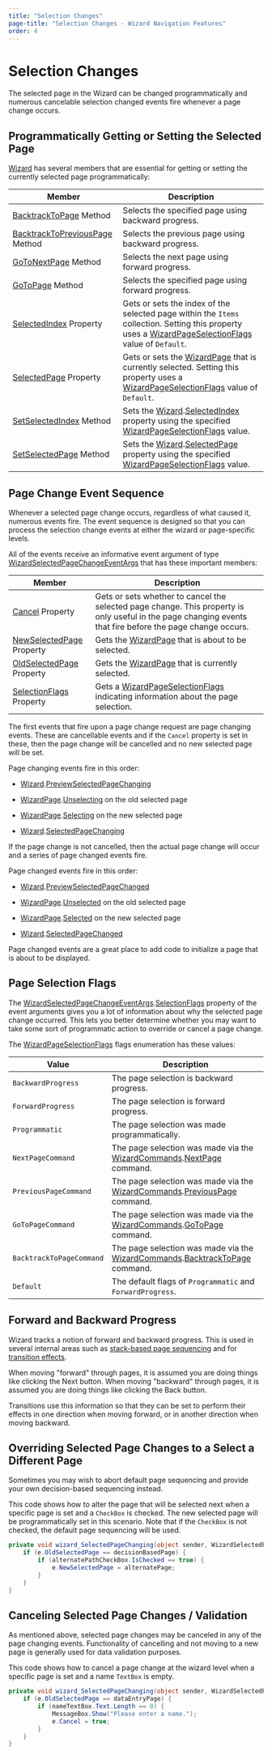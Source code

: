 ```yaml
---
title: "Selection Changes"
page-title: "Selection Changes - Wizard Navigation Features"
order: 4
---
```

# Selection Changes

The selected page in the Wizard can be changed programmatically and numerous cancelable selection changed events fire whenever a page change occurs.

## Programmatically Getting or Setting the Selected Page

[Wizard](xref:@ActiproUIRoot.Controls.Wizard.Wizard) has several members that are essential for getting or setting the currently selected page programmatically:

| Member | Description |
|-----|-----|
| [BacktrackToPage](xref:@ActiproUIRoot.Controls.Wizard.Wizard.BacktrackToPage*) Method | Selects the specified page using backward progress. |
| [BacktrackToPreviousPage](xref:@ActiproUIRoot.Controls.Wizard.Wizard.BacktrackToPreviousPage*) Method | Selects the previous page using backward progress. |
| [GoToNextPage](xref:@ActiproUIRoot.Controls.Wizard.Wizard.GoToNextPage*) Method | Selects the next page using forward progress. |
| [GoToPage](xref:@ActiproUIRoot.Controls.Wizard.Wizard.GoToPage*) Method | Selects the specified page using forward progress. |
| [SelectedIndex](xref:@ActiproUIRoot.Controls.Wizard.Wizard.SelectedIndex) Property | Gets or sets the index of the selected page within the `Items` collection.  Setting this property uses a [WizardPageSelectionFlags](xref:@ActiproUIRoot.Controls.Wizard.WizardPageSelectionFlags) value of `Default`. |
| [SelectedPage](xref:@ActiproUIRoot.Controls.Wizard.Wizard.SelectedPage) Property | Gets or sets the [WizardPage](xref:@ActiproUIRoot.Controls.Wizard.WizardPage) that is currently selected.  Setting this property uses a [WizardPageSelectionFlags](xref:@ActiproUIRoot.Controls.Wizard.WizardPageSelectionFlags) value of `Default`. |
| [SetSelectedIndex](xref:@ActiproUIRoot.Controls.Wizard.Wizard.SetSelectedIndex*) Method | Sets the [Wizard](xref:@ActiproUIRoot.Controls.Wizard.Wizard).[SelectedIndex](xref:@ActiproUIRoot.Controls.Wizard.Wizard.SelectedIndex) property using the specified [WizardPageSelectionFlags](xref:@ActiproUIRoot.Controls.Wizard.WizardPageSelectionFlags) value. |
| [SetSelectedPage](xref:@ActiproUIRoot.Controls.Wizard.Wizard.SetSelectedPage*) Method | Sets the [Wizard](xref:@ActiproUIRoot.Controls.Wizard.Wizard).[SelectedPage](xref:@ActiproUIRoot.Controls.Wizard.Wizard.SelectedPage) property using the specified [WizardPageSelectionFlags](xref:@ActiproUIRoot.Controls.Wizard.WizardPageSelectionFlags) value. |

## Page Change Event Sequence

Whenever a selected page change occurs, regardless of what caused it, numerous events fire.  The event sequence is designed so that you can process the selection change events at either the wizard or page-specific levels.

All of the events receive an informative event argument of type [WizardSelectedPageChangeEventArgs](xref:@ActiproUIRoot.Controls.Wizard.WizardSelectedPageChangeEventArgs) that has these important members:

| Member | Description |
|-----|-----|
| [Cancel](xref:@ActiproUIRoot.CancelRoutedEventArgs.Cancel) Property | Gets or sets whether to cancel the selected page change.  This property is only useful in the page changing events that fire before the page change occurs. |
| [NewSelectedPage](xref:@ActiproUIRoot.Controls.Wizard.WizardSelectedPageChangeEventArgs.NewSelectedPage) Property | Gets the [WizardPage](xref:@ActiproUIRoot.Controls.Wizard.WizardPage) that is about to be selected. |
| [OldSelectedPage](xref:@ActiproUIRoot.Controls.Wizard.WizardSelectedPageChangeEventArgs.OldSelectedPage) Property | Gets the [WizardPage](xref:@ActiproUIRoot.Controls.Wizard.WizardPage) that is currently selected. |
| [SelectionFlags](xref:@ActiproUIRoot.Controls.Wizard.WizardSelectedPageChangeEventArgs.SelectionFlags) Property | Gets a [WizardPageSelectionFlags](xref:@ActiproUIRoot.Controls.Wizard.WizardPageSelectionFlags) indicating information about the page selection. |

The first events that fire upon a page change request are page changing events.  These are cancellable events and if the `Cancel` property is set in these, then the page change will be cancelled and no new selected page will be set.

Page changing events fire in this order:

- [Wizard](xref:@ActiproUIRoot.Controls.Wizard.Wizard).[PreviewSelectedPageChanging](xref:@ActiproUIRoot.Controls.Wizard.Wizard.PreviewSelectedPageChanging)

- [WizardPage](xref:@ActiproUIRoot.Controls.Wizard.WizardPage).[Unselecting](xref:@ActiproUIRoot.Controls.Wizard.WizardPage.Unselecting) on the old selected page

- [WizardPage](xref:@ActiproUIRoot.Controls.Wizard.WizardPage).[Selecting](xref:@ActiproUIRoot.Controls.Wizard.WizardPage.Selecting) on the new selected page

- [Wizard](xref:@ActiproUIRoot.Controls.Wizard.Wizard).[SelectedPageChanging](xref:@ActiproUIRoot.Controls.Wizard.Wizard.SelectedPageChanging)

If the page change is not cancelled, then the actual page change will occur and a series of page changed events fire.

Page changed events fire in this order:

- [Wizard](xref:@ActiproUIRoot.Controls.Wizard.Wizard).[PreviewSelectedPageChanged](xref:@ActiproUIRoot.Controls.Wizard.Wizard.PreviewSelectedPageChanged)

- [WizardPage](xref:@ActiproUIRoot.Controls.Wizard.WizardPage).[Unselected](xref:@ActiproUIRoot.Controls.Wizard.WizardPage.Unselected) on the old selected page

- [WizardPage](xref:@ActiproUIRoot.Controls.Wizard.WizardPage).[Selected](xref:@ActiproUIRoot.Controls.Wizard.WizardPage.Selected) on the new selected page

- [Wizard](xref:@ActiproUIRoot.Controls.Wizard.Wizard).[SelectedPageChanged](xref:@ActiproUIRoot.Controls.Wizard.Wizard.SelectedPageChanged)

Page changed events are a great place to add code to initialize a page that is about to be displayed.

## Page Selection Flags

The [WizardSelectedPageChangeEventArgs](xref:@ActiproUIRoot.Controls.Wizard.WizardSelectedPageChangeEventArgs).[SelectionFlags](xref:@ActiproUIRoot.Controls.Wizard.WizardSelectedPageChangeEventArgs.SelectionFlags) property of the event arguments gives you a lot of information about why the selected page change occurred.  This lets you better determine whether you may want to take some sort of programmatic action to override or cancel a page change.

The [WizardPageSelectionFlags](xref:@ActiproUIRoot.Controls.Wizard.WizardPageSelectionFlags) flags enumeration has these values:

| Value | Description |
|-----|-----|
| `BackwardProgress` | The page selection is backward progress. |
| `ForwardProgress` | The page selection is forward progress. |
| `Programmatic` | The page selection was made programmatically. |
| `NextPageCommand` | The page selection was made via the [WizardCommands](xref:@ActiproUIRoot.Controls.Wizard.WizardCommands).[NextPage](xref:@ActiproUIRoot.Controls.Wizard.WizardCommands.NextPage) command. |
| `PreviousPageCommand` | The page selection was made via the [WizardCommands](xref:@ActiproUIRoot.Controls.Wizard.WizardCommands).[PreviousPage](xref:@ActiproUIRoot.Controls.Wizard.WizardCommands.PreviousPage) command. |
| `GoToPageCommand` | The page selection was made via the [WizardCommands](xref:@ActiproUIRoot.Controls.Wizard.WizardCommands).[GoToPage](xref:@ActiproUIRoot.Controls.Wizard.WizardCommands.GoToPage) command. |
| `BacktrackToPageCommand` | The page selection was made via the [WizardCommands](xref:@ActiproUIRoot.Controls.Wizard.WizardCommands).[BacktrackToPage](xref:@ActiproUIRoot.Controls.Wizard.WizardCommands.BacktrackToPage) command. |
| `Default` | The default flags of `Programmatic` and `ForwardProgress`. |

## Forward and Backward Progress

Wizard tracks a notion of forward and backward progress.  This is used in several internal areas such as [stack-based page sequencing](page-sequencing.md) and for [transition effects](../appearance-features/transition-effects.md).

When moving "forward" through pages, it is assumed you are doing things like clicking the Next button.  When moving "backward" through pages, it is assumed you are doing things like clicking the Back button.

Transitions use this information so that they can be set to perform their effects in one direction when moving forward, or in another direction when moving backward.

## Overriding Selected Page Changes to a Select a Different Page

Sometimes you may wish to abort default page sequencing and provide your own decision-based sequencing instead.

This code shows how to alter the page that will be selected next when a specific page is set and a `CheckBox` is checked.  The new selected page will be programmatically set in this scenario.  Note that if the `CheckBox` is not checked, the default page sequencing will be used.

```csharp
private void wizard_SelectedPageChanging(object sender, WizardSelectedPageChangeEventArgs e) {
	if (e.OldSelectedPage == decisionBasedPage) {
		if (alternatePathCheckBox.IsChecked == true) {
			e.NewSelectedPage = alternatePage;
		}
	}
}
```

## Canceling Selected Page Changes / Validation

As mentioned above, selected page changes may be canceled in any of the page changing events.  Functionality of cancelling and not moving to a new page is generally used for data validation purposes.

This code shows how to cancel a page change at the wizard level when a specific page is set and a name `TextBox` is empty.

```csharp
private void wizard_SelectedPageChanging(object sender, WizardSelectedPageChangeEventArgs e) {
	if (e.OldSelectedPage == dataEntryPage) {
		if (nameTextBox.Text.Length == 0) {
			MessageBox.Show("Please enter a name.");
			e.Cancel = true;
		}
	}
}
```
